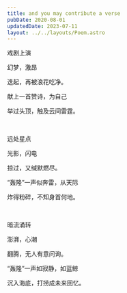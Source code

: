 ```yaml
---
title: and you may contribute a verse
pubDate: 2020-08-01
updatedDate: 2023-07-11
layout: ../../layouts/Poem.astro
---
```


戏剧上演

幻梦，激昂

迭起，再被浪花吃净。

献上一首赞诗，为自己

举过头顶，触及云间雷霆。

<br>

远处星点

光影，闪电

掠过，又缄默燃尽。

“轰隆”一声似奔雷，从天际

炸得粉碎，不知身首何地。

<br>

暗流涌转

澎湃，心潮

翻腾，无人有意问询。

“轰隆”一声如寂静，如蓝鲸

沉入海底，打捞成未来回忆。